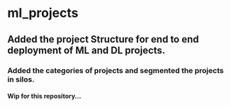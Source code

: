 # ml_projects

## Added the project Structure for end to end deployment of ML and DL projects.

### Added the categories of projects and segmented the projects in silos.

#### Wip for this repository...
